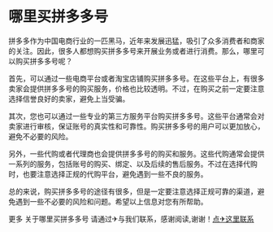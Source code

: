 # 哪里买拼多多号

拼多多作为中国电商行业的一匹黑马，近年来发展迅猛，吸引了众多消费者和商家的关注。因此，很多人都想购买拼多多号来开展业务或者进行消费。那么，哪里可以购买拼多多号呢？

首先，可以通过一些电商平台或者淘宝店铺购买拼多多号。在这些平台上，有很多卖家会提供拼多多号的购买服务，价格也比较透明。不过，在购买之前一定要注意选择信誉良好的卖家，避免上当受骗。

其次，您也可以通过一些专业的第三方服务平台购买拼多多号。这些平台通常会对卖家进行审核，保证账号的真实性和可靠性。购买拼多多号的用户可以更加放心，避免不必要的风险。

另外，一些代购或者代理商也会提供拼多多号的购买和服务。这些代购通常会提供一系列的服务，包括账号的购买、绑定、以及后续的售后服务。不过在选择代购时，也要注意选择正规的代购平台，避免遇到一些不良的服务。

总的来说，购买拼多多号的途径有很多，但是一定要注意选择正规可靠的渠道，避免遇到一些不必要的风险和问题。希望以上信息对您有所帮助。

更多 关于哪里买拼多多号 请通过✈与我们联系，感谢阅读,谢谢！[点✈这里联系](https://w.k02.cc)